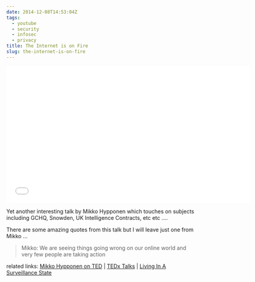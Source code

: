 ```yaml
---
date: 2014-12-08T14:53:04Z
tags:
  - youtube
  - security
  - infosec
  - privacy
title: The Internet is on Fire
slug: the-internet-is-on-fire
---
```


<iframe width="640" height="360" src="//www.youtube.com/embed/QKe-aO44R7k" frameborder="0" allowfullscreen></iframe>

Yet another interesting talk by Mikko Hypponen which touches on subjects including GCHQ, Snowden, UK Intelligence Contracts, etc etc ....

There are some amazing quotes from this talk but I will leave just one from Mikko ...

> Mikko: We are seeing things going wrong on our online world and very few people are taking action

related links: <a href="http://www.ted.com/search?q=mikko" target="_blank">Mikko Hypponen on TED</a> | <a href="http://tedxtalks.ted.com/" target="_blank">TEDx Talks</a> | <a href="https://equk.co.uk/2013/11/05/living-in-a-surveillance-state/"> Living In A Surveillance State</a>

